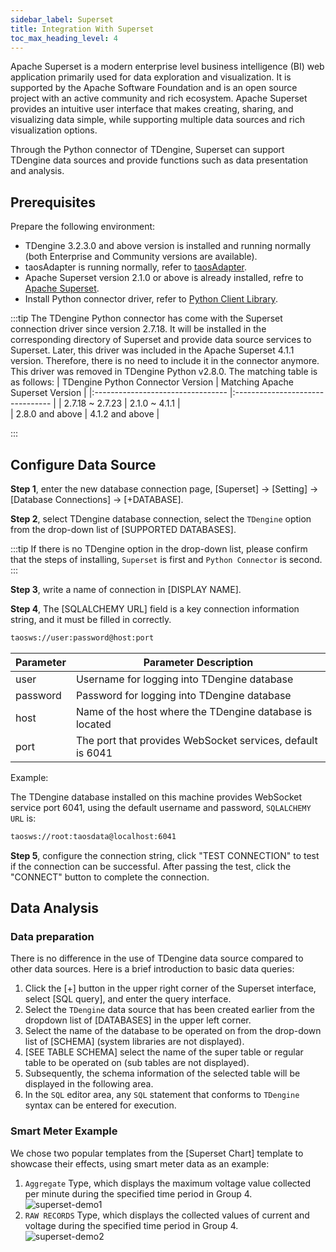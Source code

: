 ```yaml
---
sidebar_label: Superset
title: Integration With Superset
toc_max_heading_level: 4
---
```

Apache Superset is a modern enterprise level business intelligence (BI) web application primarily used for data exploration and visualization.
It is supported by the Apache Software Foundation and is an open source project with an active community and rich ecosystem.
Apache Superset provides an intuitive user interface that makes creating, sharing, and visualizing data simple, while supporting multiple data sources and rich visualization options.  

Through the Python connector of TDengine, Superset can support TDengine data sources and provide functions such as data presentation and analysis.  

## Prerequisites

Prepare the following environment:

- TDengine 3.2.3.0 and above version is installed and running normally (both Enterprise and Community versions are available).
- taosAdapter is running normally, refer to [taosAdapter](../../../tdengine-reference/components/taosadapter/).
- Apache Superset version 2.1.0 or above is already installed, refre to [Apache Superset](https://superset.apache.org/).
- Install Python connector driver, refer to [Python Client Library](../../../tdengine-reference/client-libraries/python).

:::tip
The TDengine Python connector has come with the Superset connection driver since version 2.7.18. It will be installed in the corresponding directory of Superset and provide data source services to Superset. Later, this driver was included in the Apache Superset 4.1.1 version. Therefore, there is no need to include it in the connector anymore. This driver was removed in TDengine Python v2.8.0. The matching table is as follows:
| TDengine Python Connector Version | Matching Apache Superset Version  |
|:--------------------------------- |:--------------------------------  |
| 2.7.18 ~ 2.7.23                   | 2.1.0 ~ 4.1.1                     |  
| 2.8.0 and above                   | 4.1.2 and above                   |

:::

## Configure Data Source

**Step 1**, enter the new database connection page, [Superset] -> [Setting] -> [Database Connections] -> [+DATABASE].

**Step 2**, select TDengine database connection, select the `TDengine` option from the drop-down list of [SUPPORTED DATABASES]. 

:::tip
If there is no TDengine option in the drop-down list, please confirm that the steps of installing, `Superset` is first and `Python Connector` is second.
:::

**Step 3**, write a name of connection in [DISPLAY NAME]. 

**Step 4**, The [SQLALCHEMY URL] field is a key connection information string, and it must be filled in correctly.

```bash
taosws://user:password@host:port
```

| Parameter  | <center>Parameter Description</center>                      |
|:---------- |:---------------------------------------------------------   |
|user        | Username for logging into TDengine database                 |   
|password    | Password for logging into TDengine database                 |
|host        | Name of the host where the TDengine database is located     |
|port        | The port that provides WebSocket services, default is 6041  |

Example: 

The TDengine database installed on this machine provides WebSocket service port 6041, using the default username and password, `SQLALCHEMY URL` is:

```bash
taosws://root:taosdata@localhost:6041  
```

**Step 5**, configure the connection string, click "TEST CONNECTION" to test if the connection can be successful. After passing the test, click the "CONNECT" button to complete the connection.
       
## Data Analysis

### Data preparation

There is no difference in the use of TDengine data source compared to other data sources. Here is a brief introduction to basic data queries: 

1. Click the [+] button in the upper right corner of the Superset interface, select [SQL query], and enter the query interface.  
2. Select the `TDengine` data source that has been created earlier from the dropdown list of [DATABASES] in the upper left corner.
3. Select the name of the database to be operated on from the drop-down list of [SCHEMA] (system libraries are not displayed).
4. [SEE TABLE SCHEMA] select the name of the super table or regular table to be operated on (sub tables are not displayed).  
5. Subsequently, the schema information of the selected table will be displayed in the following area.
6. In the `SQL` editor area, any `SQL` statement that conforms to `TDengine` syntax can be entered for execution.  

### Smart Meter Example

We chose two popular templates from the [Superset Chart] template to showcase their effects, using smart meter data as an example:  

1. `Aggregate` Type, which displays the maximum voltage value collected per minute during the specified time period in Group 4.  
![superset-demo1](./superset-demo1.jpeg)  
2. `RAW RECORDS` Type, which displays the collected values of current and voltage during the specified time period in Group 4.  
![superset-demo2](./superset-demo2.jpeg)  